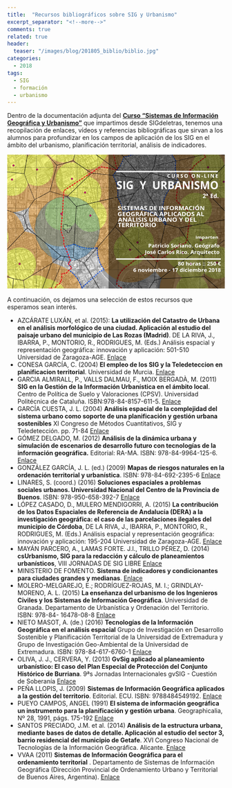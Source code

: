 ```yaml
---
title:  "Recursos bibliográficos sobre SIG y Urbanismo"
excerpt_separator: "<!--more-->"
comments: true
related: true
header:
  teaser: "/images/blog/201805_biblio/biblio.jpg" 
categories: 
  - 2018
tags:
  - SIG
  - formación
  - urbanismo
---
```


Dentro de la documentación adjunta del  [**Curso “Sistemas de Información Geográfica y Urbanismo”**](http://www.sigdeletras.com/2018/curso_on_line_sistemas_de_informacion_geografica_y_urbanismo_2_edicion/) que impartimos desde SIGdeletras, tenemos una recopilación de enlaces, vídeos y referencias bibliográficas que sirvan a los alumnos para profundizar en los campos de aplicación de los SIG en el ámbito del urbanismo, planificación territorial, análisis de indicadores. 

![Flayer Geowebinar](/images/blog/201809_curso_sig_urbanismo/2ed_curso_sig_urbanismo.png)

A continuación, os dejamos una selección de estos recursos que esperamos sean interés.

- AZCÁRATE LUXÁN, et al. (2015): **La utilización del Catastro de Urbana en el análisis morfológico de una ciudad. Aplicación al estudio del paisaje urbano del municipio de Las Rozas (Madrid)**. DE LA RIVA, J., IBARRA, P., MONTORIO, R., RODRIGUES, M. (Eds.) Análisis espacial y representación geográfica: innovación y aplicación: 501-510 Universidad de Zaragoza-AGE. [Enlace](http://congresoage.unizar.es/eBook/trabajos/053_Azcarate%20Luxan.pdf)
- CONESA GARCÍA, C. (2004) **El empleo de los SIG y la Teledeteccion en planificacion territorial**. Universidad de Murcia. [Enlace](https://www.um.es/congresoMCSIGT/XI%20Congreso%20del%20GMCSIGT%20Tomo%20III.pdf)
- GARCIA ALMIRALL, P., VALLS DALMAU, F., MOIX BERGADÀ, M. (2011) **SIG en la Gestión de la Información Urbanística en el ámbito local**. Centro de Política de Suelo y Valoraciones (CPSV). Universidad Politécnica de Cataluña. ISBN:978-84-8157-611-5.  [Enlace](http://upcommons.upc.edu/bitstream/handle/2117/17289/sig.pdf?sequence=1)
- GARCÍA CUESTA, J. L. (2004) **Análisis espacial de la complejidad del sistema urbano como soporte de una planificación y gestión urbana sostenibles** XI Congreso de Métodos Cuantitativos, SIG y Teledetección. pp. 71-84 [Enlace](http://uvadoc.uva.es/handle/10324/8595)
- GÓMEZ DELGADO, M. (2012) **Análisis de la dinámica urbana y simulación de escenarios de desarrollo futuro con tecnologías de la información geográfica.** Editorial: RA-MA. ISBN: 978-84-9964-125-6. [Enlace](https://dialnet.unirioja.es/servlet/libro?codigo=509946)
- GONZÁLEZ GARCÍA, J. L. (ed.) (2009) **Mapas de riesgos naturales en la ordenación territorial y urbanística**. ISBN: 978-84-692-2395-6 [Enlace](http://www.icog.es/files/mapariesgos.pdf)
- LINARES, S. (coord.) (2016) **Soluciones espaciales a problemas sociales urbanos. Universidad Nacional del Centro de la Provincia de Buenos**. ISBN: 978-950-658-392-7 [Enlace](https://www.researchgate.net/publication/304627289_Soluciones_espaciales_a_problemas_sociales_urbanos)
- LÓPEZ CASADO, D., MULERO MENDIGORRI, A. (2015) **La contribución de los Datos Espaciales de Referencia de Andalucía (DERA) a la investigación geográfica: el caso de las parcelaciones ilegales del municipio de Córdoba**, DE LA RIVA, J., IBARRA, P., MONTORIO, R., RODRIGUES, M. (Eds.) Análisis espacial y representación geográfica: innovación y aplicación: 195-204 Universidad de Zaragoza-AGE. [Enlace](http://congresoage.unizar.es/eBook/trabajos/021_Lopez%20Casado.pdf)
- MAYÁN PARCERO, A., LAMAS FORTE. J.I., TRILLO PÉREZ, D. (2014) **csUrbanismo, SIG para la redacción y cálculo de planeamientos urbanísticos**, VIII JORNADAS DE SIG LIBRE [Enlace](http://www.sigte.udg.edu/jornadassiglibre2014/uploads/2014/articulos/art11.pdf)
- MINISTERIO DE FOMENTO. **Sistema de indicadores y condicionantes para ciudades grandes y medianas**. [Enlace](http://www.fomento.gob.es/MFOM/LANG_CASTELLANO/DIRECCIONES_GENERALES/ARQ_VIVIENDA/SUELO_Y_POLITICAS/SOTENIBILIDAD/SMISUL/)
- MOLERO-MELGAREJO, E.; RODRÍGUEZ-ROJAS, M. I.; GRINDLAY-MORENO, A. L. (2015) **La enseñanza del urbanismo de los Ingenieros Civiles y los Sistemas de Información Geográfica**. Universidad de Granada. Departamento de Urbanística y Ordenación del Territorio. ISBN: 978-84- 16478-08-8 [Enlace](http://digibug.ugr.es/handle/10481/36646#.WKl0G_HhDb0)
- NIETO MASOT, A. (de.) (2016) **Tecnologías de la Información Geográfica en el análisis espacial** Grupo de Investigación en Desarrollo Sostenible y Planificación Territorial de la Universidad de Extremadura y Grupo de Investigación Geo-Ambiental de la Universidad de Extremadura. ISBN: 978-84-617-6760-1 [Enlace](https://dialnet.unirioja.es/servlet/libro?codigo=667265)
- OLIVA, J. J., CERVERA, Y. (2013) **GvSig aplicado al planeamiento urbanístico: El caso del Plan Especial de Protección del Conjunto Histórico de Burriana**. 9ªs Jornadas Internacionales gvSIG - Cuestión de Soberanía [Enlace](http://downloads.gvsig.org/download/events/gvSIG-Conference/9th-gvSIG-Conference/articles/Article-9j_Conjunto_historico_Burriana.pdf)
- PEÑA LLOPIS, J. (2009) **Sistemas de Información Geográfica aplicados a la gestión del territorio**. Editorial. ECU. ISBN: 9788484549192. [Enlace](http://www.editorial-club-universitario.es/libro.asp?ref=3775)
- PUEYO CAMPOS, ANGEL (1991) **El sistema de información geográfica un instrumento para la planificación y gestión urbana**. Geographicalia, Nº 28, 1991, págs. 175-192 [Enlace](https://dialnet.unirioja.es/servlet/articulo?codigo=59785)
- SANTOS PRECIADO, J.M. et al. (2014) **Análisis de la estructura urbana, mediante bases de datos de detalle. Aplicación al estudio del sector 3, barrio residencial del municipio de Getafe**. XVI Congreso Nacional de Tecnologías de la Información Geográfica. Alicante. [Enlace](http://rua.ua.es/dspace/handle/10045/46774)
- VVAA (2011) **Sistemas de Información Geográfica para el ordenamiento territorial** . Departamento de Sistemas de Información Geográfica (Dirección Provincial de Ordenamiento Urbano y Territorial de Buenos Aires, Argentina). [Enlace](http://www.mosp.gba.gov.ar/sitios/urbanoter/sig/Manual_SIG_UT.pdf)
